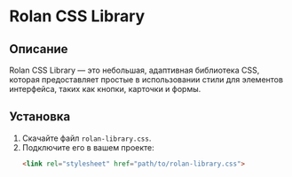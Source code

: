 # Rolan CSS Library

## Описание
Rolan CSS Library — это небольшая, адаптивная библиотека CSS, которая предоставляет простые в использовании стили для элементов интерфейса, таких как кнопки, карточки и формы.

## Установка
1. Скачайте файл `rolan-library.css`.
2. Подключите его в вашем проекте:
   ```html
   <link rel="stylesheet" href="path/to/rolan-library.css">
